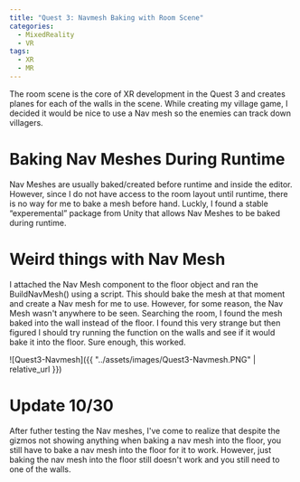 ```yaml
---
title: "Quest 3: Navmesh Baking with Room Scene"
categories:
  - MixedReality
  - VR
tags:
  - XR
  - MR
---
```


The room scene is the core of XR development in the Quest 3 and creates planes for each of the walls in the scene. While creating my village game, I decided it would be nice to use a Nav mesh so the enemies can track down villagers. 

# Baking Nav Meshes During Runtime
Nav Meshes are usually baked/created before runtime and inside the editor. However, since I do not have access to the room layout until runtime, there is no way for me to bake a mesh before hand. Luckly, I found a stable “experemental” package from Unity that allows Nav Meshes to be baked during runtime. 

# Weird things with Nav Mesh
I attached the Nav Mesh component to the floor object and ran the BuildNavMesh() using a script. This should bake the mesh at that moment and create a Nav mesh for me to use. However, for some reason, the Nav Mesh wasn't anywhere to be seen. Searching the room, I found the mesh baked into the wall instead of the floor. I found this very strange but then figured I should try running the function on the walls and see if it would bake it into the floor. Sure enough, this worked.

![Quest3-Navmesh]({{ "../assets/images/Quest3-Navmesh.PNG" | relative_url }})

# Update 10/30
After futher testing the Nav meshes, I've come to realize that despite the gizmos not showing anything when baking a nav mesh into the floor, you still have to bake a nav mesh into the floor for it to work. However, just baking the nav mesh into the floor still doesn't work and you still need to one of the walls.

